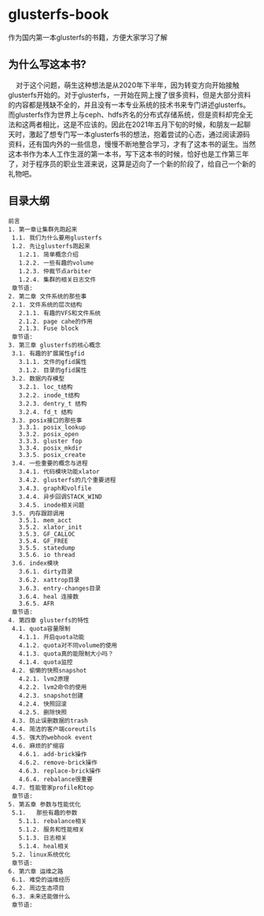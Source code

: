 # glusterfs-book
作为国内第一本glusterfs的书籍，方便大家学习了解
## 为什么写这本书? 
  &nbsp; &nbsp; 对于这个问题，萌生这种想法是从2020年下半年，因为转变方向开始接触glusterfs开始的。对于glusterfs，一开始在网上搜了很多资料，但是大部分资料的内容都是残缺不全的，并且没有一本专业系统的技术书来专门讲述glusterfs。而glusterfs作为世界上与ceph、hdfs齐名的分布式存储系统，但是资料却完全无法和这两者相比，这是不应该的。因此在2021年五月下旬的时候，和朋友一起聊天时，激起了想专门写一本glusterfs书的想法，抱着尝试的心态，通过阅读源码资料，还有国内外的一些信息，慢慢不断地整合学习，才有了这本书的诞生。当然这本书作为本人工作生涯的第一本书，写下这本书的时候，恰好也是工作第三年了，对于程序员的职业生涯来说，这算是迈向了一个新的阶段了，给自己一个新的礼物吧。

## 目录大纲
 ```
 前言	
1. 第一章让集群先跑起来	
  1.1. 我们为什么要用glusterfs	
  1.2. 先让glusterfs跑起来	
    1.2.1. 简单概念介绍	
    1.2.2. 一些有趣的volume	
    1.2.3. 仲裁节点arbiter	
    1.2.4. 集群的相关日志文件	
  章节语:
2. 第二章 文件系统的那些事	
  2.1. 文件系统的层次结构	
    2.1.1. 有趣的VFS和文件系统	
    2.1.2. page cahe的作用	
    2.1.3. Fuse block	
  章节语:
3. 第三章 glusterfs的核心概念	
  3.1. 有趣的扩展属性gfid	
    3.1.1. 文件的gfid属性	
    3.1.2. 目录的gfid属性	
  3.2. 数据内存模型	
    3.2.1. loc_t结构	
    3.2.2. inode_t结构	
    3.2.3. dentry_t 结构	
    3.2.4. fd_t 结构	
  3.3. posix接口的那些事	
    3.3.1. posix_lookup	
    3.3.2. posix_open	
    3.3.3. gluster fop	
    3.3.4. posix_mkdir	
    3.3.5. posix_create	
  3.4. 一些重要的概念与进程	
    3.4.1. 代码模块功能xlator	
    3.4.2. glusterfs的几个重要进程	
    3.4.3. graph和volfile	
    3.4.4. 异步回调STACK_WIND	
    3.4.5. inode相关问题	
  3.5. 内存跟踪调用	
    3.5.1. mem_acct	
    3.5.2. xlator_init	
    3.5.3. GF_CALLOC	
    3.5.4. GF_FREE	
    3.5.5. statedump	
    3.5.6. io thread	
  3.6. index模块	
    3.6.1. dirty目录	
    3.6.2. xattrop目录	
    3.6.3. entry-changes目录	
    3.6.4. heal 连接数	
    3.6.5. AFR	
  章节语:	
4. 第四章 glusterfs的特性	
  4.1. quota容量限制	
    4.1.1. 开启quota功能	
    4.1.2. quota对不同volume的使用	
    4.1.3. quota真的能限制大小吗？	
    4.1.4. quota监控	
  4.2. 偷懒的快照snapshot	
    4.2.1. lvm2原理	
    4.2.2. lvm2命令的使用	
    4.2.3. snapshot创建	
    4.2.4. 快照回滚	
    4.2.5. 删除快照	
  4.3. 防止误删数据的trash	
  4.4. 简洁的客户端coreutils	
  4.5. 强大的webhook event	
  4.6. 麻烦的扩缩容	
    4.6.1. add-brick操作	
    4.6.2. remove-brick操作	
    4.6.3. replace-brick操作	
    4.6.4. rebalance很重要	
  4.7. 性能管家profile和top	
  章节语:
5. 第五章 参数与性能优化	
  5.1.   那些有趣的参数	
    5.1.1. rebalance相关	
    5.1.2. 服务和性能相关	
    5.1.3. 日志相关	
    5.1.4. heal相关	
  5.2. linux系统优化	
  章节语:
6. 第六章 运维之路	
  6.1. 难受的运维经历	
  6.2. 周边生态项目	
  6.3. 未来还能做什么	
  章节语:	
 ```
